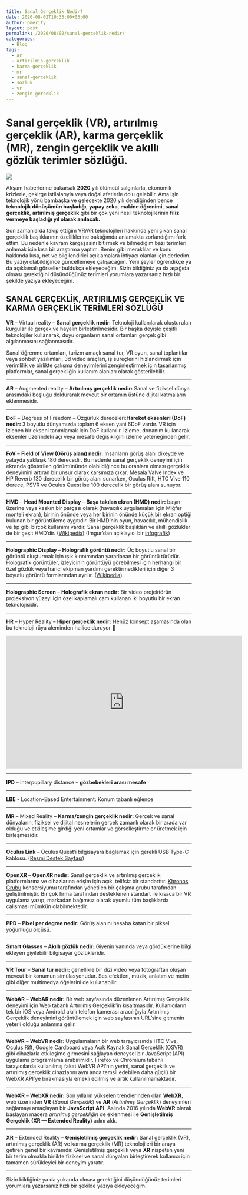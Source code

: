 ```yaml
---
title: Sanal Gerçeklik Nedir?
date: 2020-08-02T10:33:00+03:00
author: omerify
layout: post
permalink: /2020/08/02/sanal-gerceklik-nedir/
categories:
  - Blog
tags:
  - ar
  - artirilmis-gerceklik
  - karma-gerceklik
  - mr
  - sanal-gerceklik
  - sozluk
  - vr
  - zengin-gerceklik
---
```


# Sanal gerçeklik (VR), artırılmış gerçeklik (AR), karma gerçeklik (MR), zengin gerçeklik ve akıllı gözlük terimler sözlüğü.

![](https://omerify.github.io/blog/assets/img/2020/08/omerify-oculus-quest-2-vr-gozluk-sanal-gerceklik-basligi-IMG_20201129_154223.jpg)

Akşam haberlerine bakarsak **2020** yılı ölümcül salgınlarla, ekonomik krizlerle, çekirge istilalarıyla veya doğal afetlerle dolu gelebilir. Ama işin teknolojik yönü bambaşka ve gelecekte 2020 yılı dendiğinden bence **teknolojik dönüşümün başladığı**, **yapay zeka**, **makine öğrenimi**, **sanal gerçeklik**, **artırılmış gerçeklik** gibi bir çok yeni nesil teknolojilerinin **filiz vermeye başladığı yıl olarak anılacak.**

Son zamanlarda takip ettiğim VR/AR teknolojileri hakkında yeni çıkan sanal gerçeklik başlıklarının özelliklerine baktığımda anlamakta zorlandığımı fark ettim. Bu nedenle kavram kargaşasını bitirmek ve bilmediğim bazı terimleri anlamak için kısa bir araştırma yaptım. Benim gibi meraklılar ve konu hakkında kısa, net ve bilgilendirici açıklamalara ihtiyacı olanlar için derledim. Bu yazıyı olabildiğince güncellemeye çalışacağım. Yeni şeyler öğrendikçe ya da açıklamalı görseller buldukça ekleyeceğim. Sizin bildiğiniz ya da aşağıda olması gerektiğini düşündüğünüz terimleri yorumlara yazarsanız hızlı bir şekilde yazıya ekleyeceğim.

## SANAL GERÇEKLİK, ARTIRILMIŞ GERÇEKLİK VE KARMA GERÇEKLİK TERİMLERİ SÖZLÜĞÜ

**VR** – Virtual reality – **Sanal gerçeklik nedir**: Teknoloji kullanılarak oluşturulan kurgular ile gerçek ve hayalin birleştirilmesidir. Bir başka deyişle çeşitli teknolojiler kullanarak, duyu organların sanal ortamları gerçek gibi algılanmasını sağlanmasıdır.

Sanal öğrenme ortamları, turizm amaçlı sanal tur, VR oyun, sanal toplantılar veya sohbet yazılımları, 3d video araçları, iş süreçlerini hızlandırmak için verimlilik ve birlikte çalışma deneyimlerini zenginleştirmek için tasarlanmış platformlar, sanal gerçekliğin kullanım alanları olarak gösterilebilir.

<hr />

**AR** – Augmented reality – **Artırılmış gerçeklik nedir:** Sanal ve fiziksel dünya arasındaki boşluğu doldurarak mevcut bir ortamın üstüne dijital katmaların eklenmesidir.

<hr />

**DoF** – Degrees of Freedom – Özgürlük dereceleri:**Hareket eksenleri (DoF) nedir:** 3 boyutlu dünyamızda toplam 6 eksen yani 6DoF vardır. VR için izlenen bir ekseni tanımlamak için DoF kullanılır. İzleme, donanım kullanarak eksenler üzerindeki açı veya mesafe değişikliğini izleme yeteneğinden gelir.

<hr />

**FoV** – **Field of View (Görüş alanı) nedir:** İnsanların görüş alanı dikeyde ve yatayda yaklaşık 180 derecedir. Bu nedenle sanal gerçeklik deneyimi için ekranda gösterilen görüntününde olabildiğince bu oranlara olması gerçeklik deneyimini artıran bir unsur olarak karşımıza çıkar. Mesala Valve Index ve HP Reverb 130 derecelik bir görüş alanı sunarken, Oculus Rift, HTC Vive 110 derece, PSVR ve Oculus Quest ise 100 derecelik bir görüş alanı sunuyor.

<hr />

**HMD** – **Head Mounted Display** – **Başa takılan ekran (HMD) nedir:** başın üzerine veya kaskın bir parçası olarak (havacılık uygulamaları için Miğfer monteli ekran), birinin önünde veya her birinin önünde küçük bir ekran optiği bulunan bir görüntüleme aygıtıdır. Bir HMD’nin oyun, havacılık, mühendislik ve tıp gibi birçok kullanımı vardır. Sanal gerçeklik başlıkları ve akıllı gözlükler de bir çeşit HMD’dir. (<a href="https://en.wikipedia.org/wiki/Head-mounted_display" target="_blank" rel="noreferrer noopener nofollow">Wikipedia</a>) (Imgur’dan açıklayıcı bir <a href="https://imgur.com/Jxheaj7" target="_blank" rel="noreferrer noopener nofollow">infografik</a>)

<hr />

**Holographic Display** – **Holografik görüntü nedir:** Üç boyutlu sanal bir görüntü oluşturmak için ışık kırınımından yararlanan bir görüntü türüdür. Holografik görüntüler, izleyicinin görüntüyü görebilmesi için herhangi bir özel gözlük veya harici ekipman yardımı gerektirmedikleri için diğer 3 boyutlu görüntü formlarından ayrılır. (<a href="https://en.wikipedia.org/wiki/Holographic_display" target="_blank" rel="noreferrer noopener nofollow">Wikipedia</a>)

<hr />

**Holographic Screen** – **Holografik ekran nedir:** Bir video projektörün projeksiyon yüzeyi için özel kaplamalı cam kullanan iki boyutlu bir ekran teknolojisidir.

<hr />

**HR** – Hyper Reality – **Hiper gerçeklik nedir:** Henüz konsept aşamasında olan bu teknoloji rüya aleminden hallice duruyor 🙂

<iframe title="vimeo-player" src="https://player.vimeo.com/video/166807261" width="640" height="360" frameborder="0" allowfullscreen></iframe>

<hr />

**IPD** – interpupillary distance – **gözbebekleri arası mesafe**

<hr />

**LBE** - Location-Based Entertainment: Konum tabanlı eğlence

<hr />

**MR** – Mixed Reality – **Karma/zengin gerçeklik nedir:** Gerçek ve sanal dünyaların, fiziksel ve dijital nesnelerin gerçek zamanlı olarak bir arada var olduğu ve etkileşime girdiği yeni ortamlar ve görselleştirmeler üretmek için birleşmesidir.

<hr />

**Oculus Link** – Oculus Quest’i bilgisayara bağlamak için gerekli USB Type-C kablosu. (<a href="https://support.oculus.com/444256562873335/" target="_blank" rel="noreferrer noopener nofollow">Resmi Destek Sayfası</a>)

<hr />

**OpenXR** – **OpenXR nedir:** Sanal gerçeklik ve artırılmış gerçeklik platformlarına ve cihazlarına erişim için açık, telifsiz bir standarttır. <a href="https://www.khronos.org/" target="_blank" rel="noreferrer noopener nofollow">Khronos Grubu</a> konsorsiyumu tarafından yönetilen bir çalışma grubu tarafından geliştirilmiştir. Bir çok firma tarafından desteklenen standart ile kısaca bir VR uygulama yazıp, markadan bağımsız olarak uyumlu tüm başlıklarda çalışması mümkün olabilmektedir.

<hr />

**PPD** – **Pixel per degree nedir:** Görüş alanını hesaba katan bir piksel yoğunluğu ölçüsü.

<hr />

**Smart Glasses** – **Akıllı gözlük nedir:** Giyenin yanında veya gördüklerine bilgi ekleyen giyilebilir bilgisayar gözlükleridir.

<hr />

**VR Tour** – **Sanal tur nedir:** genellikle bir dizi video veya fotoğraftan oluşan mevcut bir konumun simülasyonudur. Ses efektleri, müzik, anlatım ve metin gibi diğer multimedya öğelerini de kullanabilir.

<hr />

**WebAR** – **WebAR nedir:** Bir web sayfasında düzenlenen Artırılmış Gerçeklik deneyimi için Web tabanlı Artırılmış Gerçeklik’in kısaltmasıdır. Kullanıcıların tek bir iOS veya Android akıllı telefon kamerası aracılığıyla Artırılmış Gerçeklik deneyimini görüntülemek için web sayfasının URL’sine gitmenin yeterli olduğu anlamına gelir.

<hr />

**WebVR** – **WebVR nedir**: Uygulamaların bir web tarayıcısında HTC Vive, Oculus Rift, Google Cardboard veya Açık Kaynak Sanal Gerçeklik (OSVR) gibi cihazlarla etkileşime girmesini sağlayan deneysel bir JavaScript (API) uygulama programlama arabirimidir. Firefox ve Chromium tabanlı tarayıcılarda kullanılmış fakat WebVR API’nın yerini, sanal gerçeklik ve artırılmış gerçeklik cihazlarını aynı anda temsil edebilen daha güçlü bir WebXR API’ye bırakmasıyla emekli edilmiş ve artık kullanılmamaktadır.

<hr />

**WebXR** – **WebXR nedir:** Son yılların yükselen trendlerinden olan **WebXR**, web üzerinden **VR** (_Sanal Gerçeklik_) ve **AR** (_Artırılmış Gerçeklik_) deneyimleri sağlamayı amaçlayan bir **JavaScript API**. Aslında 2016 yılında **WebVR** olarak başlayan macera _artırılmış gerçekliğin_ de eklenmesi ile **Genişletilmiş Gerçeklik (XR — Extended Reality)** adını aldı.

<hr />

**XR** – Extended Reality – **Genişletilmiş gerçeklik nedir:** Sanal gerçeklik (VR), artırılmış gerçeklik (AR) ve karma gerçeklik (MR) teknolojileri bir araya getiren genel bir kavramdır. Genişletilmiş gerçeklik veya **XR** nispeten yeni bir terim olmakla birlikte fiziksel ve sanal dünyaları birleştirerek kullanıcı için tamamen sürükleyici bir deneyim yaratır.

<hr />

Sizin bildiğiniz ya da yukarıda olması gerektiğini düşündüğünüz terimleri yorumlara yazarsanız hızlı bir şekilde yazıya ekleyeceğim.
